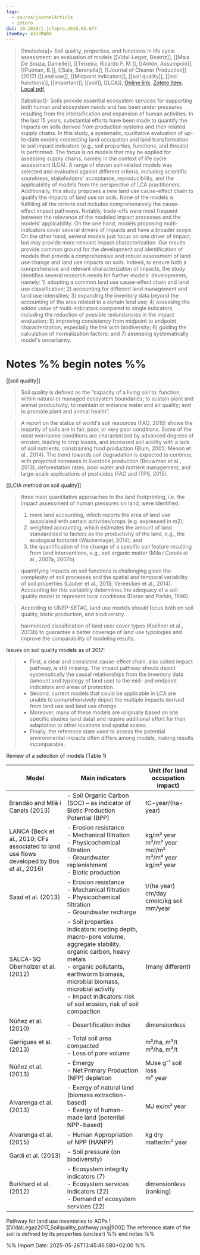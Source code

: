 ```yaml
---
tags:
  - source/journalArticle
  - zotero
doi: 10.1016/j.jclepro.2016.05.077
itemKey: 435JRW8H
---
```

>[!metadata]+
> Soil quality, properties, and functions in life cycle assessment: an evaluation of models
> [[Vidal-Legaz, Beatriz]], [[Maia De Souza, Danielle]], [[Teixeira, Ricardo F. M.]], [[Antón, Assumpció]], [[Putman, B.]], [[Sala, Serenella]], 
> [[Journal of Cleaner Production]] (2017)
> [[Land use]], [[Midpoint indicators]], [[soil quality]], [[soil functions]], [[important]], [[soil]], [[LCA]], 
> [Online link](https://linkinghub.elsevier.com/retrieve/pii/S0959652616305418), [Zotero Item](zotero://select/library/items/435JRW8H), [Local pdf](file://C:/Users/aburg/Documents/references/zotero/storage/347KMHJL/VidalLegaz2017_Soilquality.pdf), 

>[!abstract]-
>Soils provide essential ecosystem services for supporting both human and ecosystem needs and has been under pressures resulting from the intensiﬁcation and expansion of human activities. In the last 15 years, substantial efforts have been made to quantify the impacts on soils derived from production systems and their related supply chains. In this study, a systematic, qualitative evaluation of up-to-date models connecting land occupation and land transformation to soil impact indicators (e.g., soil properties, functions, and threats) is performed. The focus is on models that may be applied for assessing supply chains, namely in the context of life cycle assessment (LCA). A range of eleven soil-related models was selected and evaluated against different criteria, including scientiﬁc soundness, stakeholders' acceptance, reproducibility, and the applicability of models from the perspective of LCA practitioners. Additionally, this study proposes a new land use cause-effect chain to qualify the impacts of land use on soils. None of the models is fulﬁlling all the criteria and includes comprehensively the cause-effect impact pathways. Notably, trade-offs were most frequent between the relevance of the modeled impact processes and the models' applicability. On the one hand, models proposing multi-indicators cover several drivers of impacts and have a broader scope. On the other hand, several models just focus on one driver of impact, but may provide more relevant impact characterization. Our results provide common ground for the development and identiﬁcation of models that provide a comprehensive and robust assessment of land use change and land use impacts on soils. Indeed, to ensure both a comprehensive and relevant characterization of impacts, the study identiﬁes several research needs for further models' developments, namely: 1) adopting a common land use cause-effect chain and land use classiﬁcation; 2) accounting for different land management and land use intensities; 3) expanding the inventory data beyond the accounting of the area related to a certain land use; 4) assessing the added value of multi-indicators compared to single indicators, including the reduction of possible redundancies in the impact evaluation; 5) improving consistency from midpoint to endpoint characterization, especially the link with biodiversity; 6) guiding the calculation of normalization factors; and 7) assessing systematically model's uncertainty.

# Notes %% begin notes %%
[[soil quality]]


> Soil quality is defined as the “capacity of a living soil to: function,  within natural or managed ecosystem boundaries; to sustain plant and animal productivity; to maintain or enhance water and air quality; and to promote plant and animal health”.

> A report on the status of world's soil resources (FAO, 2015) shows the majority of soils are in fair, poor, or very poor conditions. Some of the most worrisome conditions are characterized by advanced degrees of erosion, leading to crop losses, and increased soil acidity with a lack of soil nutrients, constraining food production (Blum, 2005; Menon et al., 2014).
> The trend towards soil degradation is expected to continue, with projected increases in livestock production (Bouwman et al., 2013), deforestation rates, poor water and nutrient management, and large-scale applications of pesticides (FAO and ITPS, 2015).

[[LCIA method on soil quality]]
> three main quantitative approaches to the land footprinting, i.e. the impact assessment of human pressures on land, were identified: 
> 1) mere land accounting, which reports the area of land use associated with certain activities/crops (e.g. expressed in m2); 
> 2) weighted accounting, which estimates the amount of land standardized to factors as the productivity of the land, e.g., the ecological footprint (Wackernagel, 2014); and 
> 3) the quantification of the change of a specific soil feature resulting from land interventions, e.g., soil organic matter (Mila i Canals et al., 2007a, 2007b)

> quantifying impacts on soil functions is challenging given the complexity of soil processes and the spatial and temporal variability of soil properties (Lauber et al., 2013; Vereecken et al., 2014). Accounting for this variability determines the adequacy of a soil quality model to represent local conditions (Doran and Parkin, 1996).

> According to UNEP-SETAC, land use models should focus both on soil quality, biotic production, and biodiversity.

> harmonized classification of land use/ cover types (Koellner et al., 2013b) to guarantee a better coverage of land use typologies and improve the comparability of modeling results.

Issues on soil quality models as of 2017:
> - First, a clear and consistent cause-effect chain, also called impact pathway, is still missing. The impact pathway should depict systematically the causal relationships from the inventory data (amount and typology of land use) to the mid- and endpoint indicators and areas of protection.
> - Second, current models that could be applicable in LCA are unable to comprehensively depict the multiple impacts derived from land use and land use change.
> - Moreover, many of these models are originally based on site specific studies (and data) and require additional effort for their adaptation to other locations and spatial scales.
> - Finally, the reference state used to assess the potential environmental impacts often differs among models, making results incomparable.

Review of a selection of models (Table 1)

| Model                                                                                     | Main indicators                                                                                                                                                                                                                                                           | Unit (for land occupation impact)                              |
| ----------------------------------------------------------------------------------------- | ------------------------------------------------------------------------------------------------------------------------------------------------------------------------------------------------------------------------------------------------------------------------- | -------------------------------------------------------------- |
| Brandão and Milà i Canals (2013)                                                          | - Soil Organic Carbon (SOC) – as indicator of Biotic Production Potential (BPP)                                                                                                                                                                                           | tC-year/(ha-year)                                              |
| LANCA (Beck et al., 2010; CFs associated to land use flows developed by Bos et al., 2016) | - Erosion resistance<br>- Mechanical filtration<br>- Physicochemical filtration<br> - Groundwater replenishment<br>- Biotic production                                                                                                                                    | kg/m² year<br>m³/m² year<br>mol/m²<br>m³/m² year<br>kg/m² year |
| Saad et al. (2013)                                                                        | - Erosion resistance<br>- Mechanical filtration<br>- Physicochemical filtration<br>- Groundwater recharge                                                                                                                                                                 | t/(ha year)<br>cm/day<br>cmolc/kg soil<br>mm/year              |
| SALCA-SQ<br>Oberholzer et al. (2012)                                                      | - Soil properties indicators: rooting depth, macro-pore volume, aggregate stability, organic carbon, heavy metals<br>- organic pollutants, earthworm biomass, microbial biomass, microbial activity<br>- Impact indicators: risk of soil erosion, risk of soil compaction | (many different)                                               |
| Núñez et al. (2010)                                                                       | - Desertification index                                                                                                                                                                                                                                                   | dimensionless                                                  |
| Garrigues et al. (2013)                                                                   | - Total soil area compacted<br>- Loss of pore volume                                                                                                                                                                                                                      | m²/ha, m³/t<br>m³/ha, m³/t                                     |
| Núñez et al. (2013)                                                                       | - Emergy<br>- Net Primary Production (NPP) depletion                                                                                                                                                                                                                      | MJse g⁻¹ soil loss<br>m² year                                  |
| Alvarenga et al. (2013)                                                                   | - Exergy of natural land (biomass extraction-based)<br>- Exergy of human-made land (potential NPP-based)                                                                                                                                                                  | MJ ex/m² year                                                  |
| Alvarenga et al. (2015)                                                                   | - Human Appropriation of NPP (HANPP)                                                                                                                                                                                                                                      | kg dry matter/m² year                                          |
| Gardi et al. (2013)                                                                       | - Soil pressure (on biodiversity)                                                                                                                                                                                                                                         |                                                                |
| Burkhard et al. (2012)                                                                    | - Ecosystem integrity indicators (7)<br>- Ecosystem services indicators (22)<br>- Demand of ecosystem services (22)                                                                                                                                                       | dimensionless (ranking)                                        |

Pathway for land use inventories to AOPs
![[VidalLegaz2017_Soilquality_pathway.png|900]]
The reference state of the soil is defined by its properties (unclear)
%% end notes %%




%% Import Date: 2025-05-26T13:45:46.580+02:00 %%
